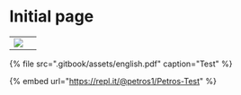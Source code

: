 # Initial page



|  |  |
| :--- | :--- |
| ![](https://user-images.githubusercontent.com/28818/100020252-316fb880-2de8-11eb-8977-3b27cd4a68a0.png) |  |

{% file src=".gitbook/assets/english.pdf" caption="Test" %}

{% embed url="https://repl.it/@petros1/Petros-Test" %}



